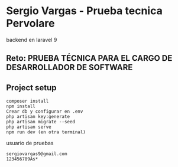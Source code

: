 # Sergio Vargas - Prueba tecnica Pervolare

backend en laravel 9

## Reto: PRUEBA TÉCNICA PARA EL CARGO DE DESARROLLADOR DE SOFTWARE

## Project setup
```
composer install
npm install
Crear db y configurar en .env
php artisan key:generate
php artisan migrate --seed
php artisan serve
npm run dev (en otra terminal)
```

usuario de pruebas
```
sergiovargas9@gmail.com
123456789As*
```


